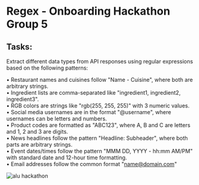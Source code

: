 # Regex - Onboarding Hackathon Group 5

## Tasks:  
  
Extract different data types from API responses using regular expressions based on the following patterns:  
  
• Restaurant names and cuisines follow "Name - Cuisine", where both are arbitrary strings.<br>
• Ingredient lists are comma-separated like "ingredient1, ingredient2, ingredient3".  
• RGB colors are strings like "rgb(255, 255, 255)" with 3 numeric values.  
• Social media usernames are in the format "@username", where usernames can be letters and numbers.  
• Product codes are formatted as "ABC123", where A, B and C are letters and 1, 2 and 3 are digits.  
• News headlines follow the pattern "Headline: Subheader", where both parts are arbitrary strings.  
• Event dates/times follow the pattern "MMM DD, YYYY - hh:mm AM/PM" with standard date and 12-hour time formatting.  
• Email addresses follow the common format "name@domain.com" 

![alu hackathon](https://github.com/Justice00000/alu_regex-data-extraction-group5/assets/133651805/2526ad6e-486f-4084-8464-b45d0267def1)
